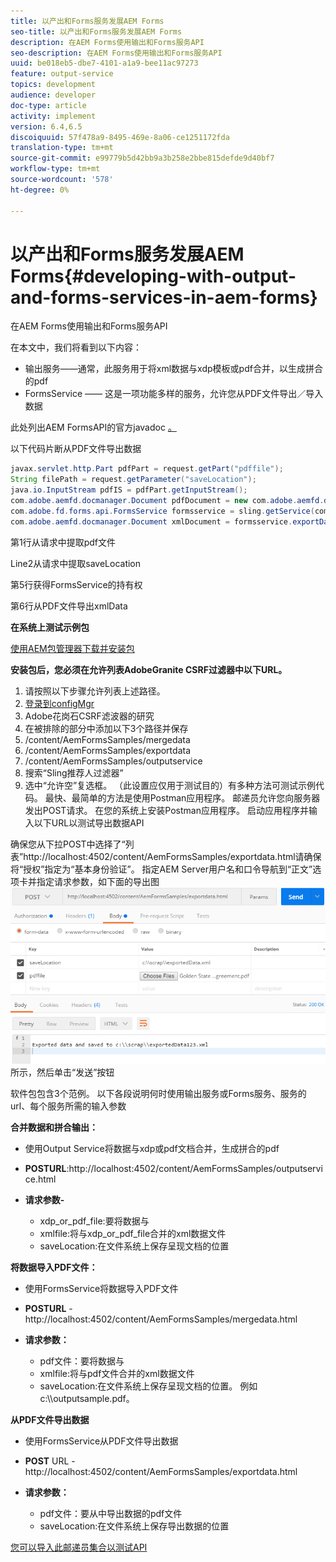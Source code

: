 ```yaml
---
title: 以产出和Forms服务发展AEM Forms
seo-title: 以产出和Forms服务发展AEM Forms
description: 在AEM Forms使用输出和Forms服务API
seo-description: 在AEM Forms使用输出和Forms服务API
uuid: be018eb5-dbe7-4101-a1a9-bee11ac97273
feature: output-service
topics: development
audience: developer
doc-type: article
activity: implement
version: 6.4,6.5
discoiquuid: 57f478a9-8495-469e-8a06-ce1251172fda
translation-type: tm+mt
source-git-commit: e99779b5d42bb9a3b258e2bbe815defde9d40bf7
workflow-type: tm+mt
source-wordcount: '578'
ht-degree: 0%

---
```



# 以产出和Forms服务发展AEM Forms{#developing-with-output-and-forms-services-in-aem-forms}

在AEM Forms使用输出和Forms服务API

在本文中，我们将看到以下内容：

* 输出服务——通常，此服务用于将xml数据与xdp模板或pdf合并，以生成拼合的pdf
* FormsService —— 这是一项功能多样的服务，允许您从PDF文件导出／导入数据

此处列出AEM FormsAPI的官方javadoc [。](https://helpx.adobe.com/aem-forms/6/javadocs/com/adobe/fd/output/api/package-summary.html)

以下代码片断从PDF文件导出数据

```java
javax.servlet.http.Part pdfPart = request.getPart("pdffile");
String filePath = request.getParameter("saveLocation");
java.io.InputStream pdfIS = pdfPart.getInputStream();
com.adobe.aemfd.docmanager.Document pdfDocument = new com.adobe.aemfd.docmanager.Document(pdfIS);
com.adobe.fd.forms.api.FormsService formsservice = sling.getService(com.adobe.fd.forms.api.FormsService.class);
com.adobe.aemfd.docmanager.Document xmlDocument = formsservice.exportData(pdfDocument,com.adobe.fd.forms.api.DataFormat.Auto);
```

第1行从请求中提取pdf文件

Line2从请求中提取saveLocation

第5行获得FormsService的持有权

第6行从PDF文件导出xmlData

**在系统上测试示例包**

[使用AEM包管理器下载并安装包](assets/outputandformsservice.zip)




**安装包后，您必须在允许列表AdobeGranite CSRF过滤器中以下URL。**

1. 请按照以下步骤允许列表上述路径。
1. [登录到configMgr](http://localhost:4502/system/console/configMgr)
1. Adobe花岗石CSRF滤波器的研究
1. 在被排除的部分中添加以下3个路径并保存
1. /content/AemFormsSamples/mergedata
1. /content/AemFormsSamples/exportdata
1. /content/AemFormsSamples/outputservice
1. 搜索“Sling推荐人过滤器”
1. 选中“允许空”复选框。 （此设置应仅用于测试目的）有多种方法可测试示例代码。 最快、最简单的方法是使用Postman应用程序。 邮递员允许您向服务器发出POST请求。 在您的系统上安装Postman应用程序。
启动应用程序并输入以下URL以测试导出数据API

确保您从下拉POST中选择了“列表”http://localhost:4502/content/AemFormsSamples/exportdata.html请确保将“授权”指定为“基本身份验证”。 指定AEM Server用户名和口令导航到“正文”选项卡并指定请求参数，如下面的导出图![像](assets/postexport.png)所示，然后单击“发送”按钮

软件包包含3个范例。 以下各段说明何时使用输出服务或Forms服务、服务的url、每个服务所需的输入参数

**合并数据和拼合输出：**

* 使用Output Service将数据与xdp或pdf文档合并，生成拼合的pdf
* **POSTURL**:http://localhost:4502/content/AemFormsSamples/outputservice.html
* **请求参数-**

   * xdp_or_pdf_file:要将数据与
   * xmlfile:将与xdp_or_pdf_file合并的xml数据文件
   * saveLocation:在文件系统上保存呈现文档的位置

**将数据导入PDF文件：**
* 使用FormsService将数据导入PDF文件
* **POSTURL** - http://localhost:4502/content/AemFormsSamples/mergedata.html
* **请求参数：**

   * pdf文件：要将数据与
   * xmlfile:将与pdf文件合并的xml数据文件
   * saveLocation:在文件系统上保存呈现文档的位置。 例如c:\\\outputsample.pdf。

**从PDF文件导出数据**
* 使用FormsService从PDF文件导出数据
* **POST** URL - http://localhost:4502/content/AemFormsSamples/exportdata.html
* **请求参数：**

   * pdf文件：要从中导出数据的pdf文件
   * saveLocation:在文件系统上保存导出数据的位置

[您可以导入此邮递员集合以测试API](assets/document-services-postman-collection.json)

